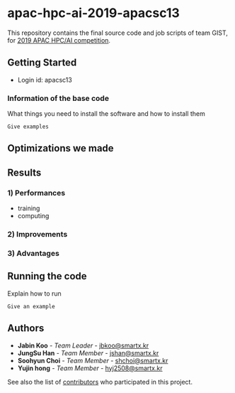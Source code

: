 # apac-hpc-ai-2019-apacsc13

This repository contains the final source code and job scripts of team GIST, for [2019 APAC HPC/AI competition](https://hpcadvisorycouncil.com/events/2019/APAC-AI-HPC/).

## Getting Started

* Login id: apacsc13

### Information of the base code

What things you need to install the software and how to install them

```
Give examples
```

## Optimizations we made

## Results

### 1) Performances
* training
* computing

### 2) Improvements

### 3) Advantages

## Running the code

Explain how to run 

```
Give an example
```

## Authors

* **Jabin Koo** - *Team Leader* - [jbkoo@smartx.kr](jbkoo@smartx.kr)
* **JungSu Han** - *Team Member* - [jshan@smartx.kr](jshan@smartx.kr)
* **Soohyun Choi** - *Team Member* - [shchoi@smartx.kr](shchoi@smartx.kr)
* **Yujin hong** - *Team Member* - [hyj2508@smartx.kr](hyj2508@smartx.kr)

See also the list of [contributors](https://github.com/your/project/contributors) who participated in this project.
